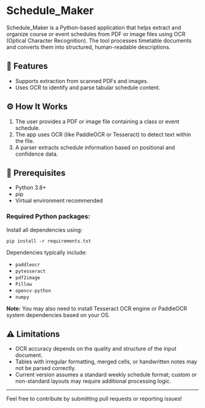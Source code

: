 # Schedule_Maker

Schedule_Maker is a Python-based application that helps extract and organize course or event schedules from PDF or image files using OCR (Optical Character Recognition). The tool processes timetable documents and converts them into structured, human-readable descriptions.

## 📌 Features

- Supports extraction from scanned PDFs and images.
- Uses OCR to identify and parse tabular schedule content.

## ⚙️ How It Works

1. The user provides a PDF or image file containing a class or event schedule.
2. The app uses OCR (like PaddleOCR or Tesseract) to detect text within the file.
3. A parser extracts schedule information based on positional and confidence data.

## 🧰 Prerequisites

- Python 3.8+
- pip
- Virtual environment recommended

### Required Python packages:
Install all dependencies using:

```
pip install -r requirements.txt
```

Dependencies typically include:
- `paddleocr`
- `pytesseract`
- `pdf2image`
- `Pillow`
- `opencv-python`
- `numpy`

**Note:** You may also need to install Tesseract OCR engine or PaddleOCR system dependencies based on your OS.

## ⚠️ Limitations

- OCR accuracy depends on the quality and structure of the input document.
- Tables with irregular formatting, merged cells, or handwritten notes may not be parsed correctly.
- Current version assumes a standard weekly schedule format; custom or non-standard layouts may require additional processing logic.


---

Feel free to contribute by submitting pull requests or reporting issues!